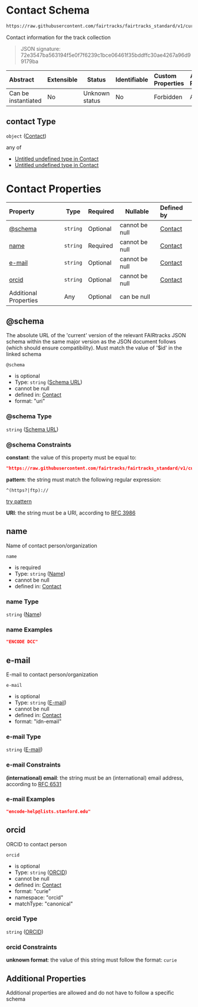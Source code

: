 # Contact Schema

```txt
https://raw.githubusercontent.com/fairtracks/fairtracks_standard/v1/current/json/schema/fairtracks_contact.schema.json#/properties/collection_info/properties/contact
```

Contact information for the track collection


> JSON signature: 72e3547ba563194f5e0f7f6239c1bce06461f35bddffc30ae4267a96d99179ba
>

| Abstract            | Extensible | Status         | Identifiable | Custom Properties | Additional Properties | Access Restrictions | Defined In                                                                               |
| :------------------ | ---------- | -------------- | ------------ | :---------------- | --------------------- | ------------------- | ---------------------------------------------------------------------------------------- |
| Can be instantiated | No         | Unknown status | No           | Forbidden         | Allowed               | none                | [fairtracks.schema.json\*](../json/schema/fairtracks.schema.json "open original schema") |

## contact Type

`object` ([Contact](fairtracks-properties-track-collection-info-properties-contact.md))

any of

-   [Untitled undefined type in Contact](fairtracks_contact-anyof-0.md "check type definition")
-   [Untitled undefined type in Contact](fairtracks_contact-anyof-1.md "check type definition")

# Contact Properties

| Property              | Type     | Required | Nullable       | Defined by                                                                                                                                                                                               |
| :-------------------- | -------- | -------- | -------------- | :------------------------------------------------------------------------------------------------------------------------------------------------------------------------------------------------------- |
| [@schema](#@schema)   | `string` | Optional | cannot be null | [Contact](fairtracks_contact-properties-schema-url.md "https://raw.githubusercontent.com/fairtracks/fairtracks_standard/v1/current/json/schema/fairtracks_contact.schema.json#/properties/@schema") |
| [name](#name)         | `string` | Required | cannot be null | [Contact](fairtracks_contact-properties-name.md "https://raw.githubusercontent.com/fairtracks/fairtracks_standard/v1/current/json/schema/fairtracks_contact.schema.json#/properties/name")          |
| [e-mail](#e-mail)     | `string` | Optional | cannot be null | [Contact](fairtracks_contact-properties-e-mail.md "https://raw.githubusercontent.com/fairtracks/fairtracks_standard/v1/current/json/schema/fairtracks_contact.schema.json#/properties/e-mail")      |
| [orcid](#orcid)       | `string` | Optional | cannot be null | [Contact](fairtracks_contact-properties-orcid.md "https://raw.githubusercontent.com/fairtracks/fairtracks_standard/v1/current/json/schema/fairtracks_contact.schema.json#/properties/orcid")        |
| Additional Properties | Any      | Optional | can be null    |                                                                                                                                                                                                          |

## @schema

The absolute URL of the 'current' version of the relevant FAIRtracks JSON schema within the same major version as the JSON document follows (which should ensure compatibility). Must match the value of '$id' in the linked schema


`@schema`

-   is optional
-   Type: `string` ([Schema URL](fairtracks_contact-properties-schema-url.md))
-   cannot be null
-   defined in: [Contact](fairtracks_contact-properties-schema-url.md "https://raw.githubusercontent.com/fairtracks/fairtracks_standard/v1/current/json/schema/fairtracks_contact.schema.json#/properties/@schema")
-   format: "uri"

### @schema Type

`string` ([Schema URL](fairtracks_contact-properties-schema-url.md))

### @schema Constraints

**constant**: the value of this property must be equal to:

```json
"https://raw.githubusercontent.com/fairtracks/fairtracks_standard/v1/current/json/schema/fairtracks_contact.schema.json"
```

**pattern**: the string must match the following regular expression: 

```regexp
^(https?|ftp)://
```

[try pattern](https://regexr.com/?expression=%5E(https%3F%7Cftp)%3A%2F%2F "try regular expression with regexr.com")

**URI**: the string must be a URI, according to [RFC 3986](https://tools.ietf.org/html/rfc4291 "check the specification")

## name

Name of contact person/organization


`name`

-   is required
-   Type: `string` ([Name](fairtracks_contact-properties-name.md))
-   cannot be null
-   defined in: [Contact](fairtracks_contact-properties-name.md "https://raw.githubusercontent.com/fairtracks/fairtracks_standard/v1/current/json/schema/fairtracks_contact.schema.json#/properties/name")

### name Type

`string` ([Name](fairtracks_contact-properties-name.md))

### name Examples

```json
"ENCODE DCC"
```

## e-mail

E-mail to contact person/organization


`e-mail`

-   is optional
-   Type: `string` ([E-mail](fairtracks_contact-properties-e-mail.md))
-   cannot be null
-   defined in: [Contact](fairtracks_contact-properties-e-mail.md "https://raw.githubusercontent.com/fairtracks/fairtracks_standard/v1/current/json/schema/fairtracks_contact.schema.json#/properties/e-mail")
-   format: "idn-email"

### e-mail Type

`string` ([E-mail](fairtracks_contact-properties-e-mail.md))

### e-mail Constraints

**(international) email**: the string must be an (international) email address, according to [RFC 6531](https://tools.ietf.org/html/rfc6531 "check the specification")

### e-mail Examples

```json
"encode-help@lists.stanford.edu"
```

## orcid

ORCID to contact person


`orcid`

-   is optional
-   Type: `string` ([ORCID](fairtracks_contact-properties-orcid.md))
-   cannot be null
-   defined in: [Contact](fairtracks_contact-properties-orcid.md "https://raw.githubusercontent.com/fairtracks/fairtracks_standard/v1/current/json/schema/fairtracks_contact.schema.json#/properties/orcid")
-   format: "curie"
-   namespace: "orcid"
-   matchType: "canonical"

### orcid Type

`string` ([ORCID](fairtracks_contact-properties-orcid.md))

### orcid Constraints

**unknown format**: the value of this string must follow the format: `curie`

## Additional Properties

Additional properties are allowed and do not have to follow a specific schema
